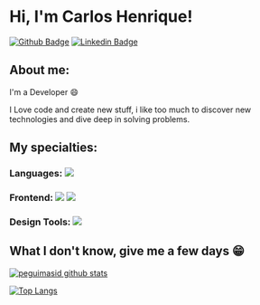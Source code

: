 

# Hi, I'm Carlos Henrique!

[![Github Badge](https://img.shields.io/badge/-Github-000?style=flat-square&logo=Github&logoColor=white&link=https://github.com/carloshenriqueok)](https://github.com/carloshenriqueok)
[![Linkedin Badge](https://img.shields.io/badge/-LinkedIn-blue?style=flat-square&logo=Linkedin&logoColor=white&link=https://www.linkedin.com/in/carloshenrique0412/)](https://www.linkedin.com/in/carloshenrique0412/)

## About me:

I'm a Developer :smile:

I Love code and create new stuff, i like too much to discover new technologies and dive deep in solving problems.

## My specialties:

### Languages: <img src="https://img.shields.io/badge/javascript%20-%23323330.svg?&style=for-the-badge&logo=javascript&logoColor=%23F7DF1E"/>

### Frontend: <img src="https://img.shields.io/badge/HTML5-D97706?style=for-the-badge&logo=html5&logoColor=white"/> <img src="https://img.shields.io/badge/CSS3-56B6C2?style=for-the-badge&logo=css3&logoColor=white%22"/>

### Design Tools: <img src="https://img.shields.io/badge/Figma-DC2626?style=for-the-badge&logo=figma&logoColor=white"/>
## What I don't know, give me a few days 😁

[![peguimasid github stats](https://github-readme-stats.vercel.app/api?username=carloshenriqueok&show_icons=true&title_color=fff&icon_color=37aaff&text_color=f8f8f2&bg_color=171c24&count_private=true)](https://github.com/carloshenriqueok)

[![Top Langs](https://github-readme-stats.vercel.app/api/top-langs/?username=carloshenriqueok&layout=compact&title_color=fff&text_color=f8f8f2&hide=java&bg_color=171c24)](https://github.com/carloshenriqueok)
